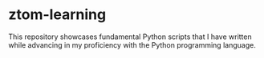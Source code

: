 # ztom-learning
This repository showcases fundamental Python scripts that I have written while advancing in my proficiency with the Python programming language.

